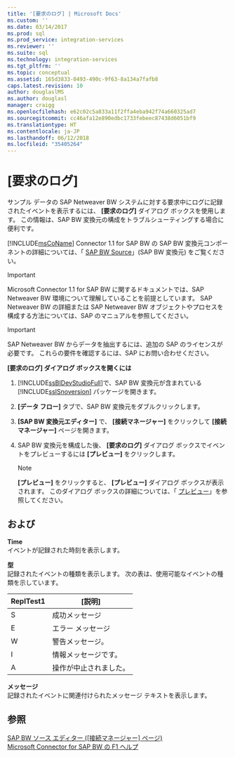 ```yaml
---
title: '[要求のログ] | Microsoft Docs'
ms.custom: ''
ms.date: 03/14/2017
ms.prod: sql
ms.prod_service: integration-services
ms.reviewer: ''
ms.suite: sql
ms.technology: integration-services
ms.tgt_pltfrm: ''
ms.topic: conceptual
ms.assetid: 165d3833-0493-490c-9f63-8a134a7fafb8
caps.latest.revision: 10
author: douglaslMS
ms.author: douglasl
manager: craigg
ms.openlocfilehash: e62c02c5a833a11f2ffa4eba942f74a660325ad7
ms.sourcegitcommit: cc46afa12e890edbc1733febeec87438d6051bf9
ms.translationtype: HT
ms.contentlocale: ja-JP
ms.lasthandoff: 06/12/2018
ms.locfileid: "35405264"
---
```

# <a name="request-log"></a>[要求のログ]
  サンプル データの SAP Netweaver BW システムに対する要求中にログに記録されたイベントを表示するには、 **[要求のログ]** ダイアログ ボックスを使用します。 この情報は、SAP BW 変換元の構成をトラブルシューティングする場合に便利です。  
  
 [!INCLUDE[msCoName](../../includes/msconame-md.md)] Connector 1.1 for SAP BW の SAP BW 変換元コンポーネントの詳細については、「 [SAP BW Source](../../integration-services/data-flow/sap-bw-source.md)」(SAP BW 変換元) をご覧ください。  
  
> [!IMPORTANT]  
>  Microsoft Connector 1.1 for SAP BW に関するドキュメントでは、SAP Netweaver BW 環境について理解していることを前提としています。 SAP Netweaver BW の詳細または SAP Netweaver BW オブジェクトやプロセスを構成する方法については、SAP のマニュアルを参照してください。  
  
> [!IMPORTANT]  
>  SAP Netweaver BW からデータを抽出するには、追加の SAP のライセンスが必要です。 これらの要件を確認するには、SAP にお問い合わせください。  
  
 **[要求のログ] ダイアログ ボックスを開くには**  
  
1.  [!INCLUDE[ssBIDevStudioFull](../../includes/ssbidevstudiofull-md.md)]で、SAP BW 変換元が含まれている [!INCLUDE[ssISnoversion](../../includes/ssisnoversion-md.md)] パッケージを開きます。  
  
2.  **[データ フロー]** タブで、SAP BW 変換元をダブルクリックします。  
  
3.  **[SAP BW 変換元エディター]** で、 **[接続マネージャー]** をクリックして **[接続マネージャー]** ページを開きます。  
  
4.  SAP BW 変換元を構成した後、 **[要求のログ]** ダイアログ ボックスでイベントをプレビューするには **[プレビュー]** をクリックします。  
  
    > [!NOTE]  
    >  **[プレビュー]** をクリックすると、 **[プレビュー]** ダイアログ ボックスが表示されます。 このダイアログ ボックスの詳細については、「 [プレビュー](../../integration-services/data-flow/preview.md)」を参照してください。  
  
## <a name="options"></a>および  
 **Time**  
 イベントが記録された時刻を表示します。  
  
 **型**  
 記録されたイベントの種類を表示します。 次の表は、使用可能なイベントの種類を示しています。  
  
|ReplTest1|[説明]|  
|-----------|-----------------|  
|S|成功メッセージ|  
|E|エラー メッセージ|  
|W|警告メッセージ。|  
|I|情報メッセージです。|  
|A|操作が中止されました。|  
  
 **メッセージ**  
 記録されたイベントに関連付けられたメッセージ テキストを表示します。  
  
## <a name="see-also"></a>参照  
 [SAP BW ソース エディター &#40;[接続マネージャー] ページ&#41;](../../integration-services/data-flow/sap-bw-source-editor-connection-manager-page.md)   
 [Microsoft Connector for SAP BW の F1 ヘルプ](../../integration-services/microsoft-connector-for-sap-bw-f1-help.md)  
  
  
